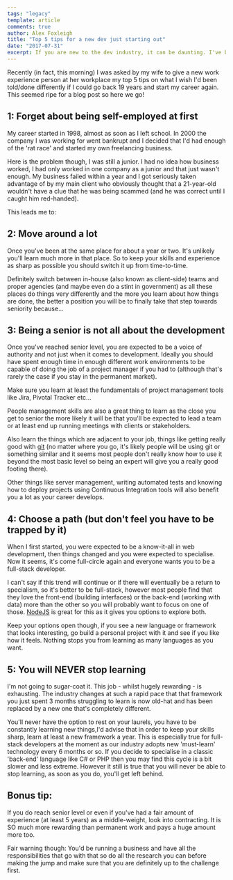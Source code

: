 ```yaml
---
tags: "legacy"
template: article 
comments: true 
author: Alex Foxleigh
title: "Top 5 tips for a new dev just starting out"
date: "2017-07-31"
excerpt: If you are new to the dev industry, it can be daunting. I've been doing this for 19 years, so here are my top 5 tips.
---
```


Recently (in fact, this morning) I was asked by my wife to give a new work experience person at her workplace my top 5 tips on what I wish I'd been told/done differently if I could go back 19 years and start my career again. This seemed ripe for a blog post so here we go!

<!-- end -->

## 1: Forget about being self-employed at first

My career started in 1998, almost as soon as I left school. In 2000 the company I was working for went bankrupt and I decided that I'd had enough of the 'rat race' and started my own freelancing business.

Here is the problem though, I was still a junior. I had no idea how business worked, I had only worked in one company as a junior and that just wasn't enough. My business failed within a year and I got seriously taken advantage of by my main client who obviously thought that a 21-year-old wouldn't have a clue that he was being scammed (and he was correct until I caught him red-handed).

This leads me to:

## 2: Move around a lot

Once you've been at the same place for about a year or two. It's unlikely you'll learn much more in that place. So to keep your skills and experience as sharp as possible you should switch it up from time-to-time.

Definitely switch between in-house (also known as client-side) teams and proper agencies (and maybe even do a stint in government) as all these places do things very differently and the more you learn about how things are done, the better a position you will be to finally take that step towards seniority because...

## 3: Being a senior is not all about the development

Once you've reached senior level, you are expected to be a voice of authority and not just when it comes to development. Ideally you should have spent enough time in enough different work environments to be capable of doing the job of a project manager if you had to (although that's rarely the case if you stay in the permanent market).

Make sure you learn at least the fundamentals of project management tools like Jira, Pivotal Tracker etc...

People management skills are also a great thing to learn as the close you get to senior the more likely it will be that you'll be expected to lead a team or at least end up running meetings with clients or stakeholders.

Also learn the things which are adjacent to your job, things like getting really good with [git](https://git-scm.com/) (no matter where you go, it's likely people will be using git or something similar and it seems most people don't really know how to use it beyond the most basic level so being an expert will give you a really good footing there).

Other things like server management, writing automated tests and knowing how to deploy projects using Continuous Integration tools will also benefit you a lot as your career develops.

## 4: Choose a path (but don't feel you have to be trapped by it)

When I first started, you were expected to be a know-it-all in web development, then things changed and you were expected to specialise. Now it seems, it's come full-circle again and everyone wants you to be a full-stack developer.

I can't say if this trend will continue or if there will eventually be a return to specialism, so it's better to be full-stack, however most people find that they love the front-end (building interfaces) or the back-end (working with data) more than the other so you will probably want to focus on one of those. [NodeJS](https://nodejs.org/) is great for this as it gives you options to explore both.

Keep your options open though, if you see a new language or framework that looks interesting, go build a personal project with it and see if you like how it feels. Nothing stops you from learning as many languages as you want.

## 5: You will NEVER stop learning

I'm not going to sugar-coat it. This job - whilst hugely rewarding - is exhausting. The industry changes at such a rapid pace that that framework you just spent 3 months struggling to learn is now old-hat and has been replaced by a new one that's completely different. 

You'll never have the option to rest on your laurels, you have to be constantly learning new things,I'd advise that in order to keep your skills sharp, learn at least a new framework a year. This is especially true for full-stack developers at the moment as our industry adopts new 'must-learn' technology every 6 months or so. If you decide to specialise in a classic 'back-end' language like C# or PHP then you may find this cycle is a bit slower and less extreme. However it still is true that you will never be able to stop learning, as soon as you do, you'll get left behind.

## Bonus tip:

If you do reach senior level or even if you've had a fair amount of experience (at least 5 years) as a middle-weight, look into contracting. It is SO much more rewarding than permanent work and pays a huge amount more too.

Fair warning though: You'd be running a business and have all the responsibilities that go with that so do all the research you can before making the jump and make sure that you are definitely up to the challenge first.
